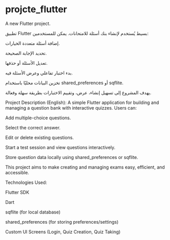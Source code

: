 # projcte_flutter

A new Flutter project.

تطبيق Flutter بسيط يُستخدم لإنشاء بنك أسئلة للامتحانات. يمكن للمستخدمين:

إضافة أسئلة متعددة الخيارات.

تحديد الإجابة الصحيحة.

تعديل الأسئلة أو حذفها.

بدء اختبار تفاعلي وعرض الأسئلة فيه.

تخزين البيانات محليًا باستخدام shared_preferences أو sqflite.

يهدف المشروع إلى تسهيل إنشاء، عرض، وتقييم الاختبارات بطريقة سهلة وفعالة.

 Project Description (English):
A simple Flutter application for building and managing a question bank with interactive quizzes. Users can:

Add multiple-choice questions.

Select the correct answer.

Edit or delete existing questions.

Start a test session and view questions interactively.

Store question data locally using shared_preferences or sqflite.

This project aims to make creating and managing exams easy, efficient, and accessible.

 Technologies Used:
 
Flutter SDK

Dart

sqflite (for local database)

shared_preferences (for storing preferences/settings)

Custom UI Screens (Login, Quiz Creation, Quiz Taking)

